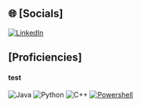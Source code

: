 ## 🌐 [Socials]
[![LinkedIn](https://img.shields.io/badge/LinkedIn-%230077B5.svg?logo=linkedin&logoColor=white)](https://www.linkedin.com/in/sean-mckeen-8238a128b/)

## [Proficiencies]
#### test
![Java](https://img.shields.io/badge/Java%20(P)-%23ED8B00.svg?style=for-the-badge&logo=openjdk&logoColor=white) ![Python](https://img.shields.io/badge/Python%20(P)-3670A0?style=for-the-badge&logo=python&logoColor=ffdd54) ![C++](https://img.shields.io/badge/C++%20(P)-black.svg?style=for-the-badge&logo=cplusplus&logoColor=white) [![Powershell](https://custom-icon-badges.demolab.com/badge/Powershell%20(A)-0078D6?style=for-the-badge&logo=windows11&logoColor=white)](#)
